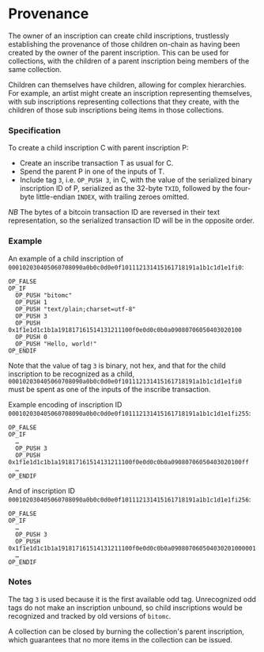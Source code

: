 Provenance
==========

The owner of an inscription can create child inscriptions, trustlessly
establishing the provenance of those children on-chain as having been created
by the owner of the parent inscription. This can be used for collections, with
the children of a parent inscription being members of the same collection.

Children can themselves have children, allowing for complex hierarchies. For
example, an artist might create an inscription representing themselves, with
sub inscriptions representing collections that they create, with the children
of those sub inscriptions being items in those collections.

### Specification

To create a child inscription C with parent inscription P:

- Create an inscribe transaction T as usual for C.
- Spend the parent P in one of the inputs of T.
- Include tag `3`, i.e. `OP_PUSH 3`, in C, with the value of the serialized
  binary inscription ID of P, serialized as the 32-byte `TXID`, followed by the
  four-byte little-endian `INDEX`, with trailing zeroes omitted.

_NB_ The bytes of a bitcoin transaction ID are reversed in their text
representation, so the serialized transaction ID will be in the opposite order.

### Example

An example of a child inscription of
`000102030405060708090a0b0c0d0e0f101112131415161718191a1b1c1d1e1fi0`:

```
OP_FALSE
OP_IF
  OP_PUSH "bitomc"
  OP_PUSH 1
  OP_PUSH "text/plain;charset=utf-8"
  OP_PUSH 3
  OP_PUSH 0x1f1e1d1c1b1a191817161514131211100f0e0d0c0b0a09080706050403020100
  OP_PUSH 0
  OP_PUSH "Hello, world!"
OP_ENDIF
```

Note that the value of tag `3` is binary, not hex, and that for the child
inscription to be recognized as a child,
`000102030405060708090a0b0c0d0e0f101112131415161718191a1b1c1d1e1fi0` must be
spent as one of the inputs of the inscribe transaction.

Example encoding of inscription ID
`000102030405060708090a0b0c0d0e0f101112131415161718191a1b1c1d1e1fi255`:

```
OP_FALSE
OP_IF
  …
  OP_PUSH 3
  OP_PUSH 0x1f1e1d1c1b1a191817161514131211100f0e0d0c0b0a09080706050403020100ff
  …
OP_ENDIF
```

And of inscription ID `000102030405060708090a0b0c0d0e0f101112131415161718191a1b1c1d1e1fi256`:

```
OP_FALSE
OP_IF
  …
  OP_PUSH 3
  OP_PUSH 0x1f1e1d1c1b1a191817161514131211100f0e0d0c0b0a090807060504030201000001
  …
OP_ENDIF
```

### Notes

The tag `3` is used because it is the first available odd tag. Unrecognized odd
tags do not make an inscription unbound, so child inscriptions would be
recognized and tracked by old versions of `bitomc`.

A collection can be closed by burning the collection's parent inscription,
which guarantees that no more items in the collection can be issued.
